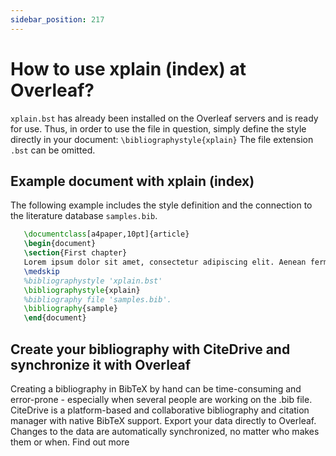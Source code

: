 ```yaml
---
sidebar_position: 217
---
```


# How to use xplain (index) at Overleaf?
`xplain.bst` has already been installed on the Overleaf servers and is ready for use. Thus, in order to use the file in question, simply define the style directly in your document: `\bibliographystyle{xplain}` The file extension `.bst` can be omitted.

## Example document with xplain (index)
The following example includes the style definition and the connection to the literature database `samples.bib`.
```tex
   \documentclass[a4paper,10pt]{article}
   \begin{document}
   \section{First chapter}
   Lorem ipsum dolor sit amet, consectetur adipiscing elit. Aenean fermentum justo massa, ut maximus mauris sodales et. Aenean vel elit a erat rhoncus pharetra.
   \medskip
   %bibliographystyle 'xplain.bst'
   \bibliographystyle{xplain}
   %bibliography file 'samples.bib'.
   \bibliography{sample}
   \end{document}
```

## Create your bibliography with CiteDrive and synchronize it with Overleaf
Creating a bibliography in BibTeX by hand can be time-consuming and error-prone - especially when several people are working on the .bib file. CiteDrive is a platform-based and collaborative bibliography and citation manager with native BibTeX support. Export your data directly to Overleaf. Changes to the data are automatically synchronized, no matter who makes them or when. Find out more